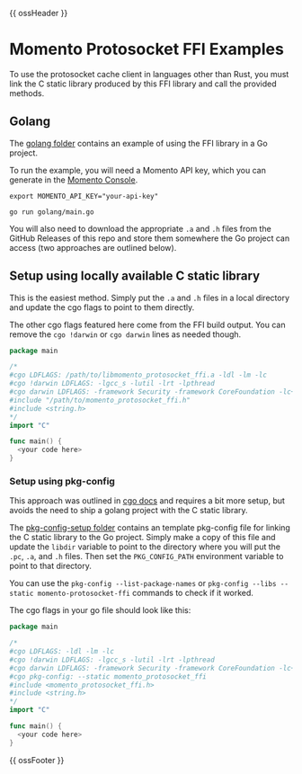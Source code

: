 
{{ ossHeader }}

# Momento Protosocket FFI Examples

To use the protosocket cache client in languages other than Rust, you must link the C static library produced by this FFI library and call the provided methods.

## Golang

The [golang folder](./golang/) contains an example of using the FFI library in a Go project.

To run the example, you will need a Momento API key, which you can generate in the [Momento Console](https://console.gomomento.com/).

```shell
export MOMENTO_API_KEY="your-api-key"

go run golang/main.go
```

You will also need to download the appropriate `.a` and `.h` files from the GitHub Releases of this repo and store them somewhere the Go project can access (two approaches are outlined below).

## Setup using locally available C static library

This is the easiest method. Simply put the `.a` and `.h` files in a local directory and update the cgo flags to point to them directly.

The other cgo flags featured here come from the FFI build output. You can remove the `cgo !darwin` or `cgo darwin` lines as needed though.

```go
package main

/*
#cgo LDFLAGS: /path/to/libmomento_protosocket_ffi.a -ldl -lm -lc
#cgo !darwin LDFLAGS: -lgcc_s -lutil -lrt -lpthread
#cgo darwin LDFLAGS: -framework Security -framework CoreFoundation -lc++ -liconv
#include "/path/to/momento_protosocket_ffi.h"
#include <string.h>
*/
import "C"

func main() {
  <your code here>
}
```

### Setup using pkg-config

This approach was outlined in [cgo docs](https://pkg.go.dev/cmd/cgo) and requires a bit more setup, but avoids the need to ship a golang project with the C static library.

The [pkg-config-setup folder](./pkg-config-setup/) contains an template pkg-config file for linking the C static library to the Go project. Simply make a copy of this file and update the `libdir` variable to point to the directory where you will put the `.pc`, `.a`, and `.h` files. Then set the `PKG_CONFIG_PATH` environment variable to point to that directory.

You can use the `pkg-config --list-package-names` or `pkg-config --libs --static momento-protosocket-ffi` commands to check if it worked.

The cgo flags in your go file should look like this:

```go
package main

/*
#cgo LDFLAGS: -ldl -lm -lc
#cgo !darwin LDFLAGS: -lgcc_s -lutil -lrt -lpthread
#cgo darwin LDFLAGS: -framework Security -framework CoreFoundation -lc++ -liconv
#cgo pkg-config: --static momento_protosocket_ffi
#include <momento_protosocket_ffi.h>
#include <string.h>
*/
import "C"

func main() {
  <your code here>
}
```

{{ ossFooter }}
